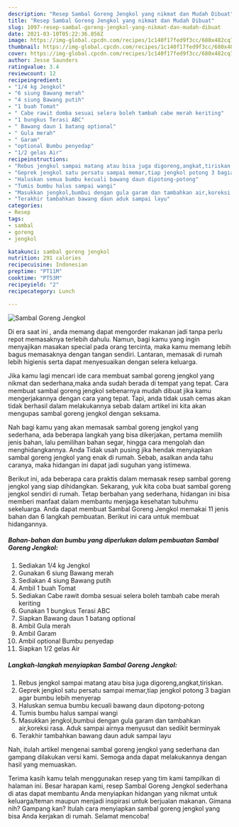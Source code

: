 ```yaml
---
description: "Resep Sambal Goreng Jengkol yang nikmat dan Mudah Dibuat"
title: "Resep Sambal Goreng Jengkol yang nikmat dan Mudah Dibuat"
slug: 1097-resep-sambal-goreng-jengkol-yang-nikmat-dan-mudah-dibuat
date: 2021-03-10T05:22:36.856Z
image: https://img-global.cpcdn.com/recipes/1c140f17fed9f3cc/680x482cq70/sambal-goreng-jengkol-foto-resep-utama.jpg
thumbnail: https://img-global.cpcdn.com/recipes/1c140f17fed9f3cc/680x482cq70/sambal-goreng-jengkol-foto-resep-utama.jpg
cover: https://img-global.cpcdn.com/recipes/1c140f17fed9f3cc/680x482cq70/sambal-goreng-jengkol-foto-resep-utama.jpg
author: Jesse Saunders
ratingvalue: 3.4
reviewcount: 12
recipeingredient:
- "1/4 kg Jengkol"
- "6 siung Bawang merah"
- "4 siung Bawang putih"
- "1 buah Tomat"
- " Cabe rawit domba sesuai selera boleh tambah cabe merah keriting"
- "1 bungkus Terasi ABC"
- " Bawang daun 1 batang optional"
- " Gula merah"
- " Garam"
- "optional Bumbu penyedap"
- "1/2 gelas Air"
recipeinstructions:
- "Rebus jengkol sampai matang atau bisa juga digoreng,angkat,tiriskan."
- "Geprek jengkol satu persatu sampai memar,tiap jengkol potong 3 bagian agar bumbu lebih menyerap"
- "Haluskan semua bumbu kecuali bawang daun dipotong-potong"
- "Tumis bumbu halus sampai wangi"
- "Masukkan jengkol,bumbui dengan gula garam dan tambahkan air,koreksi rasa. Aduk sampai airnya menyusut dan sedikit berminyak"
- "Terakhir tambahkan bawang daun aduk sampai layu"
categories:
- Resep
tags:
- sambal
- goreng
- jengkol

katakunci: sambal goreng jengkol 
nutrition: 291 calories
recipecuisine: Indonesian
preptime: "PT11M"
cooktime: "PT53M"
recipeyield: "2"
recipecategory: Lunch

---
```



![Sambal Goreng Jengkol](https://img-global.cpcdn.com/recipes/1c140f17fed9f3cc/680x482cq70/sambal-goreng-jengkol-foto-resep-utama.jpg)

Di era  saat ini , anda memang dapat mengorder makanan jadi tanpa perlu repot memasaknya terlebih dahulu. Namun, bagi kamu yang ingin menyajikan masakan special pada orang tercinta, maka kamu memang lebih bagus memasaknya dengan tangan sendiri. Lantaran, memasak di rumah lebih higienis serta dapat menyesuaikan dengan selera keluarga.

Jika kamu lagi mencari ide cara membuat sambal goreng jengkol yang nikmat dan sederhana,maka anda sudah berada di tempat yang tepat. Cara membuat sambal goreng jengkol  sebenarnya mudah dibuat jika kamu mengerjakannya dengan cara yang tepat. Tapi, anda tidak usah cemas akan tidak berhasil dalam melakukannya 
sebab dalam artikel ini kita akan mengupas sambal goreng jengkol dengan seksama.  



Nah bagi kamu yang akan memasak sambal goreng jengkol yang sederhana, ada beberapa langkah yang bisa dikerjakan, pertama memilih jenis bahan, lalu pemilihan bahan segar, hingga cara mengolah dan menghidangkannya. Anda Tidak usah pusing jika hendak menyiapkan sambal goreng jengkol yang enak di rumah. Sebab, asalkan anda  tahu caranya, maka hidangan ini dapat jadi suguhan yang istimewa.

Berikut ini, ada beberapa cara praktis  dalam memasak resep sambal goreng jengkol yang siap dihidangkan. Sekarang, yuk kita coba buat sambal goreng jengkol sendiri di rumah. Tetap berbahan yang sederhana, hidangan ini bisa memberi manfaat dalam membantu menjaga kesehatan tubuhmu sekeluarga. Anda dapat membuat Sambal Goreng Jengkol memakai 11 jenis bahan dan 6 langkah pembuatan. Berikut ini cara untuk membuat hidangannya.

<!--inarticleads1-->

##### Bahan-bahan dan bumbu yang diperlukan dalam pembuatan Sambal Goreng Jengkol:

1. Sediakan 1/4 kg Jengkol
1. Gunakan 6 siung Bawang merah
1. Sediakan 4 siung Bawang putih
1. Ambil 1 buah Tomat
1. Sediakan  Cabe rawit domba sesuai selera boleh tambah cabe merah keriting
1. Gunakan 1 bungkus Terasi ABC
1. Siapkan  Bawang daun 1 batang optional
1. Ambil  Gula merah
1. Ambil  Garam
1. Ambil optional Bumbu penyedap
1. Siapkan 1/2 gelas Air




<!--inarticleads2-->

##### Langkah-langkah menyiapkan Sambal Goreng Jengkol:

1. Rebus jengkol sampai matang atau bisa juga digoreng,angkat,tiriskan.
1. Geprek jengkol satu persatu sampai memar,tiap jengkol potong 3 bagian agar bumbu lebih menyerap
1. Haluskan semua bumbu kecuali bawang daun dipotong-potong
1. Tumis bumbu halus sampai wangi
1. Masukkan jengkol,bumbui dengan gula garam dan tambahkan air,koreksi rasa. Aduk sampai airnya menyusut dan sedikit berminyak
1. Terakhir tambahkan bawang daun aduk sampai layu




Nah, itulah artikel mengenai  sambal goreng jengkol  yang sederhana dan gampang dilakukan versi kami. Semoga anda dapat melakukannya dengan hasil yang memuaskan. 

Terima kasih kamu telah menggunakan resep yang tim kami tampilkan di halaman ini. Besar harapan kami, resep  Sambal Goreng Jengkol sederhana di atas dapat membantu Anda menyiapkan hidangan yang nikmat untuk keluarga/teman maupun menjadi inspirasi untuk berjualan makanan. Gimana nih? Gampang kan? Itulah cara menyiapkan sambal goreng jengkol yang bisa Anda kerjakan di rumah. Selamat mencoba!

